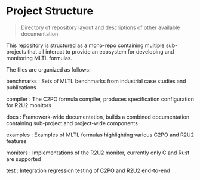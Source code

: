# Project Structure
> Directory of repository layout and descriptions of other available documentation

This repository is structured as a mono-repo containing multiple sub-projects that all interact to provide an ecosystem for developing and monitoring MLTL formulas.

The files are organized as follows:


benchmarks
: Sets of MLTL benchmarks from industrial case studies and publications


compiler
: The C2PO formula compiler, produces specification configuration for R2U2 monitors


docs
: Framework-wide documentation, builds a combined documentation containing sub-project and project-wide components


examples
: Examples of MLTL formulas highlighting various C2PO and R2U2 features


monitors
: Implementations of the R2U2 monitor, currently only C and Rust are supported


test
: Integration regression testing of C2PO and R2U2 end-to-end
